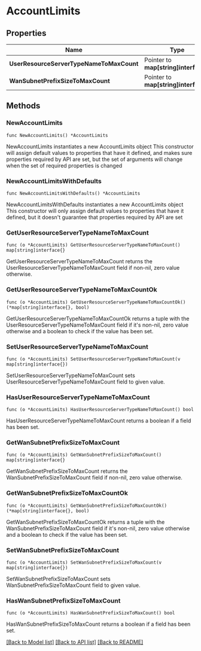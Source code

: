 # AccountLimits

## Properties

Name | Type | Description | Notes
------------ | ------------- | ------------- | -------------
**UserResourceServerTypeNameToMaxCount** | Pointer to **map[string]interface{}** |  | [optional] 
**WanSubnetPrefixSizeToMaxCount** | Pointer to **map[string]interface{}** |  | [optional] 

## Methods

### NewAccountLimits

`func NewAccountLimits() *AccountLimits`

NewAccountLimits instantiates a new AccountLimits object
This constructor will assign default values to properties that have it defined,
and makes sure properties required by API are set, but the set of arguments
will change when the set of required properties is changed

### NewAccountLimitsWithDefaults

`func NewAccountLimitsWithDefaults() *AccountLimits`

NewAccountLimitsWithDefaults instantiates a new AccountLimits object
This constructor will only assign default values to properties that have it defined,
but it doesn't guarantee that properties required by API are set

### GetUserResourceServerTypeNameToMaxCount

`func (o *AccountLimits) GetUserResourceServerTypeNameToMaxCount() map[string]interface{}`

GetUserResourceServerTypeNameToMaxCount returns the UserResourceServerTypeNameToMaxCount field if non-nil, zero value otherwise.

### GetUserResourceServerTypeNameToMaxCountOk

`func (o *AccountLimits) GetUserResourceServerTypeNameToMaxCountOk() (*map[string]interface{}, bool)`

GetUserResourceServerTypeNameToMaxCountOk returns a tuple with the UserResourceServerTypeNameToMaxCount field if it's non-nil, zero value otherwise
and a boolean to check if the value has been set.

### SetUserResourceServerTypeNameToMaxCount

`func (o *AccountLimits) SetUserResourceServerTypeNameToMaxCount(v map[string]interface{})`

SetUserResourceServerTypeNameToMaxCount sets UserResourceServerTypeNameToMaxCount field to given value.

### HasUserResourceServerTypeNameToMaxCount

`func (o *AccountLimits) HasUserResourceServerTypeNameToMaxCount() bool`

HasUserResourceServerTypeNameToMaxCount returns a boolean if a field has been set.

### GetWanSubnetPrefixSizeToMaxCount

`func (o *AccountLimits) GetWanSubnetPrefixSizeToMaxCount() map[string]interface{}`

GetWanSubnetPrefixSizeToMaxCount returns the WanSubnetPrefixSizeToMaxCount field if non-nil, zero value otherwise.

### GetWanSubnetPrefixSizeToMaxCountOk

`func (o *AccountLimits) GetWanSubnetPrefixSizeToMaxCountOk() (*map[string]interface{}, bool)`

GetWanSubnetPrefixSizeToMaxCountOk returns a tuple with the WanSubnetPrefixSizeToMaxCount field if it's non-nil, zero value otherwise
and a boolean to check if the value has been set.

### SetWanSubnetPrefixSizeToMaxCount

`func (o *AccountLimits) SetWanSubnetPrefixSizeToMaxCount(v map[string]interface{})`

SetWanSubnetPrefixSizeToMaxCount sets WanSubnetPrefixSizeToMaxCount field to given value.

### HasWanSubnetPrefixSizeToMaxCount

`func (o *AccountLimits) HasWanSubnetPrefixSizeToMaxCount() bool`

HasWanSubnetPrefixSizeToMaxCount returns a boolean if a field has been set.


[[Back to Model list]](../README.md#documentation-for-models) [[Back to API list]](../README.md#documentation-for-api-endpoints) [[Back to README]](../README.md)


